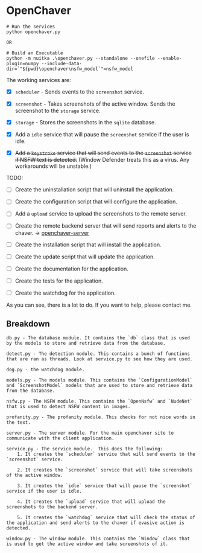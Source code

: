 # OpenChaver  

```
# Run the services
python openchaver.py

OR

# Build an Executable
python -m nuitka .\openchaver.py --standalone --onefile --enable-plugin=numpy --include-data-dir=`"${pwd}\openchaver\nsfw_model`"=nsfw_model
```







The working services are:
- [x] `scheduler` - Sends events to the `screenshot` service.
- [x] `screenshot` - Takes screenshots of the active window. Sends the screenshot to the `storage` service.
- [x] `storage` - Stores the screenshots in the `sqlite` database.
- [x] Add a `idle` service that will pause the `screenshot` service if the user is idle.
- [x] ~~Add a `keystroke` service that will send events to the `screenshot` service if NSFW text is detected.~~ (Window Defender treats this as a virus. Any workarounds will be unstable.)


TODO:
- [ ] Create the uninstallation script that will uninstall the application.
- [ ] Create the configuration script that will configure the application.
- [ ] Add a `upload` service to upload the screenshots to the remote server.
- [ ] Create the remote backend server that will send reports and alerts to the chaver. -> [openchaver-server](https://github.com/dickermoshe/OpenChaver-Server)
- [ ] Create the installation script that will install the application.
- [ ] Create the update script that will update the application.
- [ ] Create the documentation for the application.
- [ ] Create the tests for the application.
- [ ] Create the watchdog for the application.


As you can see, there is a lot to do. If you want to help, please contact me.


## Breakdown

```
db.py - The database module. It contains the `db` class that is used by the models to store and retrieve data from the database.

detect.py - The detection module. This contains a bunch of functions that are ran as threads. Look at service.py to see how they are used.

dog.py - the watchdog module.

models.py - The models module. This contains the `ConfigurationModel` and `ScreenshotModel` models that are used to store and retrieve data from the database.

nsfw.py - The NSFW module. This contains the `OpenNsfw` and `NudeNet` that is used to detect NSFW content in images.

profanity.py - The profanity module. This checks for not nice words in the text.

server.py - The server module. For the main openchaver site to communicate with the client application.

service.py - The service module.  This does the following:
    1. It creates the `scheduler` service that will send events to the `screenshot` service.
    
    2. It creates the `screenshot` service that will take screenshots of the active window.
    
    3. It creates the `idle` service that will pause the `screenshot` service if the user is idle.

    4. It creates the `upload` service that will upload the screenshots to the backend server.

    5. It creates the `watchdog` service that will check the status of the application and send alerts to the chaver if evasive action is detected.

window.py - The window module. This contains the `Window` class that is used to get the active window and take screenshots of it.
```